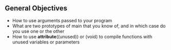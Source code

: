 ## General Objectives
- How to use arguments passed to your program  
- What are two prototypes of main that you know of, and in which case do you use one or the other  
- How to use __attribute__((unused)) or (void) to compile functions with unused variables or parameters  
